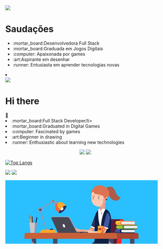 <div >
<img src = "https://github.githubassets.com/images/icons/emoji/unicode/1f1e7-1f1f7.png?v8"/>
<p align = "left">
 <h1>Saudações</h1>
 <ul>
<li>:mortar_board:Desenvolvedora Full Stack</li>
<li>:mortar_board:Graduada em Jogos Digitais</li>
<li>:computer: Apaixonada por games</li>
<li>:art:Aspirante em desenhar</li>
<li>:runner: Entusiasta em aprender tecnologias novas</li>

</ul>
</p>
<p align = "left">
 <li></li>
<img src = "https://github.githubassets.com/images/icons/emoji/unicode/1f1fa-1f1f8.png?v8"/>
 <h1>Hi there</h1>👋
<li>:mortar_board:Full Stack Developer/li>
<li>:mortar_board:Graduated in Digital Games</li>
<li>:computer: Fascinated by games</li>
<li>:art:Beginner in drawing</li>
<li>:runner: Enthusiastic about learning new technologies</li>
 </p>
</div>

<p align = "center">
<a href = "https://www.facebook.com/tatiane.t.ant/">
<img src = "https://img.shields.io/badge/facebook-%231877F2.svg?&style=for-the-badge&logo=facebook&logoColor=white"/></a>
<a href = "https://www.linkedin.com/in/USERNAME">
<img src="https://img.shields.io/badge/linkedin-%230077B5.svg?&style=for-the-badge&logo=linkedin&logoColor=white" /></a>
</p>


[![Top Langs](https://github-readme-stats.vercel.app/api/top-langs/?username=tatiantunes&layout=compact)](https://github.com/tatiantunes/github-readme-stats)

<p align = "left">
<a href = "">
<img src = "https://img.shields.io/github/followers/tatiantunes?style=social"/></a>
<a href = "">
<img src = "https://img.shields.io/github/watchers/tatiantunes/tatiantunes?style=social"/></a>
</p>

![Gif](https://github.com/tatiantunes/tatiantunes/raw/main/menina.gif)


<!--
**tatiantunes/tatiantunes** is a ✨ _special_ ✨ repository because its `README.md` (this file) appears on your GitHub profile.

Here are some ideas to get you started:
 
- 🔭 I’m currently working on ...
- 🌱 I’m currently learning ...
- 👯 I’m looking to collaborate on ...
- 🤔 I’m looking for help with ...
- 💬 Ask me about ...
- 📫 How to reach me: ...
- 😄 Pronouns: ...
- ⚡ Fun fact: ...
-->

